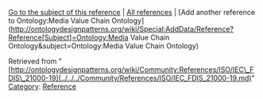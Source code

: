 [Go to the subject of this reference](../../../Ontology/Media_Value_Chain_Ontology.md "Ontology:Media Value Chain Ontology") | [All references](../../../Community/References.1.md "Community:References") | [Add another reference to Ontology:Media Value Chain Ontology](http://ontologydesignpatterns.org/wiki/Special:AddData/Reference?Reference[Subject]=Ontology:Media Value Chain Ontology&subject=Ontology:Media Value Chain Ontology)


Retrieved from "[http://ontologydesignpatterns.org/wiki/Community:References/ISO/IEC\_FDIS\_21000-19](../../../Community/References/ISO/IEC_FDIS_21000-19.md)"
 [Category](http://ontologydesignpatterns.org/wiki/Special:Categories "Special:Categories"): [Reference](../../../Category/Reference.md "Category:Reference")